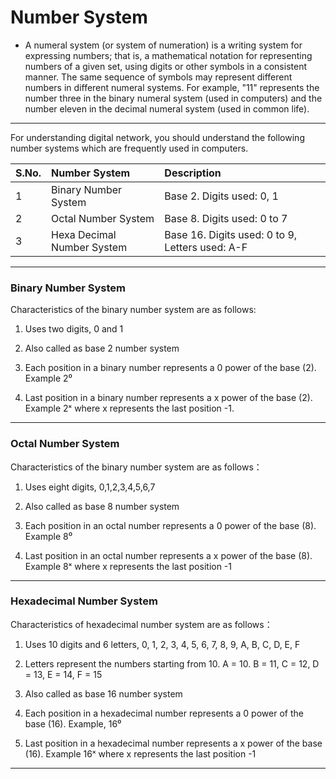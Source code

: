 # **Number System**
 - A numeral system (or system of numeration) is a writing system for expressing numbers; that is, a mathematical notation for representing numbers of a given set, using digits or other symbols in a consistent manner. The same sequence of symbols may represent different numbers in different numeral systems. For example, "11" represents the number three in the binary numeral system (used in computers) and the number eleven in the decimal numeral system (used in common life).
---
For understanding digital network, you should understand the following number systems which are frequently used in computers.

|S.No.|Number System|Description|
|:-|:-|:-|
|1|Binary Number System|Base 2. Digits used: 0, 1|
|2|Octal Number System|Base 8. Digits used: 0 to 7|
|3|Hexa Decimal Number System|Base 16. Digits used: 0 to 9, Letters used: A-F|
---
### Binary Number System

Characteristics of the binary number system are as follows:

1. Uses two digits, 0 and 1

2. Also called as base 2 number system

3. Each position in a binary number represents a 0 power of the base (2). Example 2⁰

4. Last position in a binary number represents a x power of the base (2). Example 2ˣ where x represents the last position -1.
---
### Octal Number System

Characteristics of the binary number system are as follows：

1. Uses eight digits, 0,1,2,3,4,5,6,7

2. Also called as base 8 number system

3. Each position in an octal number represents a 0 power of the base (8). Example 8⁰

4. Last position in an octal number represents a x power of the base (8). Example 8ˣ where x represents the last position -1
---
### Hexadecimal Number System

Characteristics of hexadecimal number system are as follows：

1. Uses 10 digits and 6 letters, 0, 1, 2, 3, 4, 5, 6, 7, 8, 9, A, B, C, D, E, F

2. Letters represent the numbers starting from 10. A = 10. B = 11, C = 12, D = 13, E = 14, F = 15

3. Also called as base 16 number system

4. Each position in a hexadecimal number represents a 0 power of the base (16). Example, 16⁰ 

5. Last position in a hexadecimal number represents a x power of the base (16). Example 16ˣ where x represents the last position -1

---
